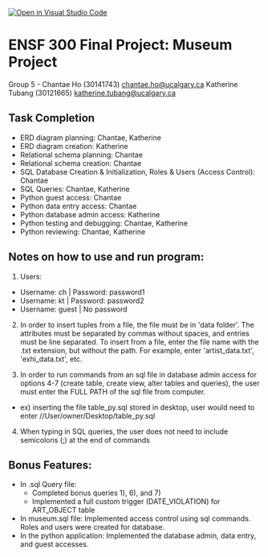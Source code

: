[![Open in Visual Studio Code](https://classroom.github.com/assets/open-in-vscode-c66648af7eb3fe8bc4f294546bfd86ef473780cde1dea487d3c4ff354943c9ae.svg)](https://classroom.github.com/online_ide?assignment_repo_id=9394829&assignment_repo_type=AssignmentRepo)
# ENSF 300 Final Project: Museum Project
Group 5 - 
Chantae Ho (30141743) chantae.ho@ucalgary.ca
Katherine Tubang (30121665) katherine.tubang@ucalgary.ca 

## Task Completion
- ERD diagram planning: Chantae, Katherine
- ERD diagram creation: Katherine
- Relational schema planning: Chantae
- Relational schema creation: Chantae
- SQL Database Creation & Initialization, Roles & Users (Access Control): Chantae
- SQL Queries: Chantae, Katherine
- Python guest access: Chantae
- Python data entry access: Chantae
- Python database admin access: Katherine
- Python testing and debugging: Chantae, Katherine
- Python reviewing: Chantae, Katherine

## Notes on how to use and run program:
1. Users:
- Username: ch | Password: password1
- Username: kt | Password: password2
- Username: guest | No password

2. In order to insert tuples from a file, the file must be in 'data folder'.
The attributes must be separated by commas without spaces, and entries must be line separated.
To insert from a file, enter the file name with the .txt extension, but without the path. For example, enter 'artist_data.txt', 'exhi_data.txt', etc.


3. In order to run commands from an sql file in database admin access for options 4-7 (create table, create view, alter tables and queries), the user must enter the FULL PATH of the sql file from computer. 
- ex) inserting the file table_py.sql stored in desktop, user would need to enter //User/owner/Desktop/table_py.sql

4. When typing in SQL queries, the user does not need to include semicolons (;) at the end of commands

## Bonus Features:
- In .sql Query file:
  - Completed bonus queries 1), 6), and 7)
  - Implemented a full custom trigger (DATE_VIOLATION) for ART_OBJECT table
- In museum.sql file: Implemented access control using sql commands. Roles and users were created for database. 
- In the python application: Implemented the database admin, data entry, and guest accesses.
